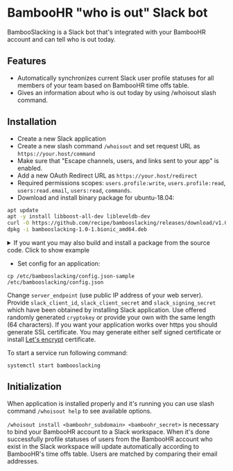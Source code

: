 BambooHR "who is out" Slack bot  
==

BambooSlacking is a Slack bot that's integrated with your BambooHR account 
and can tell who is out today.

Features
--

* Automatically synchronizes current Slack user profile statuses 
for all members of your team based on BambooHR time offs table.
* Gives an information about who is out today by using /whoisout slash command. 

Installation
--

* Create a new Slack application
* Create a new slash command `/whoisout` and set request URL as `https://your.host/command`
* Make sure that "Escape channels, users, and links sent to your app" is enabled.
* Add a new OAuth Redirect URL as `https://your.host/redirect`
* Required permissions scopes: `users.profile:write`, 
`users.profile:read`, 
`users:read.email`,
`users:read`, 
`commands`.
* Download and install binary package for ubuntu-18.04: 

```bash
apt update
apt -y install libboost-all-dev libleveldb-dev
curl -O https://github.com/recipe/bambooslacking/releases/download/v1.0/bambooslacking-1.0-1.bionic_amd64.deb
dpkg -i bambooslacking-1.0-1.bionic_amd64.deb
```

<details><summary>If you want you may also build and install a package from the source code. Click to show example</summary>
<p>

```bash
sudo su -
# download a latest version of cmake
curl -O https://apt.kitware.com/keys/kitware-archive-latest.asc
apt-key add kitware-archive-latest.asc
apt-add-repository 'deb https://apt.kitware.com/ubuntu/ bionic main'
# install all necessary libraries
apt update
apt -y install cmake libboost-all-dev libleveldb-dev

# in case ninja build fails with cannot allocate memory we have to create a swap file:
fallocate -l 3G /swapfile
chmod 600 /swapfile
mkswap /swapfile
swapon /swapfile
echo '/swapfile none swap sw 0 0' | tee -a /etc/fstab

# we are building cpprestsdk from a source code
apt install -y git libssl-dev ninja-build
cd /usr/src
git clone https://github.com/microsoft/cpprestsdk.git
cd cpprestsdk
git checkout tags/v2.10.16
git submodule update --init
mkdir build.release
cd build.release
cmake -G Ninja .. -DCMAKE_BUILD_TYPE=Release -DBUILD_SHARED_LIBS=0
ninja
ninja install

# clone this repo with the source code
cd /usr/src
git clone https://github.com/recipe/bambooslacking.git
# compile application
cd bambooslacking/build/release
cmake ../../
make
cd ../../deb
# build a package
./build.sh
# install a package
dpkg -i bambooslacking_1.0-1.deb
```
</p>
</details>

* Set config for an application:
```
cp /etc/bambooslacking/config.json-sample /etc/bambooslacking/config.json
```

Change `server_endpoint` (use public IP address of your web server).
Provide `slack_client_id`, `slack_client_secret` and `slack_signing_secret` which 
have been obtained by installing Slack application. 
Use offered randomly generated `cryptokey` or provide your own with the same length (64 characters).
If you want your application works over https you should generate SSL certificate.
You may generate either self signed certificate or install [Let's encrypt](https://letsencrypt.org/) certificate.

To start a service run following command:
```
systemctl start bambooslacking
```

Initialization
--
When application is installed properly and it's running you can use slash command 
`/whoisout help` to see available options.
 
`/whoisout install <bamboohr_subdomain> <bamboohr_secret>` is necessary to bind your 
BambooHR account to a Slack workspace. When it's done successfully profile statuses
of users from the BambooHR account who exist in the Slack workspace will update automatically 
according to BambooHR's time offs table. Users are matched by comparing their 
email addresses.

